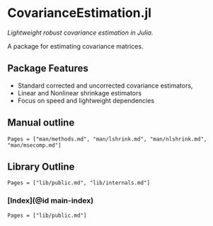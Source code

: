 # CovarianceEstimation.jl

*Lightweight robust covariance estimation in Julia.*

A package for estimating covariance matrices.

## Package Features

- Standard corrected and uncorrected covariance estimators,
- Linear and Nonlinear shrinkage estimators
- Focus on speed and lightweight dependencies

## Manual outline

```@contents
Pages = ["man/methods.md", "man/lshrink.md", "man/nlshrink.md", "man/msecomp.md"]
```

## Library Outline

```@contents
Pages = ["lib/public.md", "lib/internals.md"]
```

### [Index](@id main-index)

```@index
Pages = ["lib/public.md"]
```
